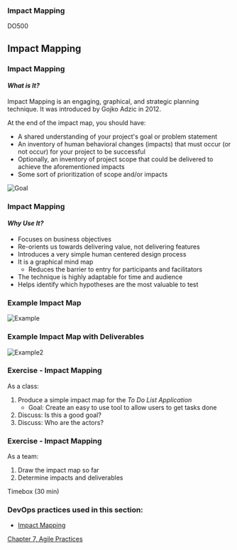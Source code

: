 <!-- .slide: data-background-image="images/RH_NewBrand_Background.png" -->
### Impact Mapping <!-- {_class="title-color"} -->
DO500 <!-- {_class="title-color"} -->



<!-- .slide: id="impact-mapping" -->
## Impact Mapping


### Impact Mapping
#### _What is It?_
Impact Mapping is an engaging, graphical, and strategic planning technique. It
was introduced by Gojko Adzic in 2012.

At the end of the impact map, you should have:
* A shared understanding of your project's goal or problem statement
* An inventory of human behavioral changes (impacts) that must occur (or not occur)
for your project to be successful
* Optionally, an inventory of project scope that could be delivered to achieve
the aforementioned impacts
* Some sort of prioritization of scope and/or impacts


![Goal](images/ImpactMapping/Goal.png)


### Impact Mapping
#### _Why Use It?_
* Focuses on business objectives
* Re-orients us towards delivering value, not delivering features
* Introduces a very simple human centered design process
* It is a graphical mind map
  * Reduces the barrier to entry for participants and facilitators
* The technique is highly adaptable for time and audience
* Helps identify which hypotheses are the most valuable to test


### Example Impact Map
![Example](images/ImpactMapping/ImpactMap.png)


### Example Impact Map with Deliverables
![Example2](images/ImpactMapping/ImpactDeliverables.png)



### Exercise - Impact Mapping
As a class:
1. Produce a simple impact map for the _To Do List Application_
   * Goal: Create an easy to use tool to allow users to get tasks done
2. Discuss: Is this a good goal?
3. Discuss: Who are the actors?


### Exercise - Impact Mapping
As a team:
1. Draw the impact map so far
2. Determine impacts and deliverables

Timebox (30 min) <!-- {_class="small"} -->



<!-- .slide: data-background-image="images/chef-background.png", class="white-style" -->
### DevOps practices used in this section:
- [Impact Mapping](https://openpracticelibrary.com/practice/impact-mapping/)



<!-- .slide: data-background-image="css/images/RH_Chapter_Title_Background2.png", class="white-style" -->
[Chapter 7, Agile Practices](chapter07.html)
